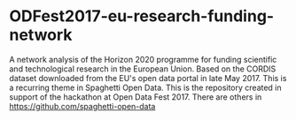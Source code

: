 # ODFest2017-eu-research-funding-network

A network analysis of the Horizon 2020 programme for funding scientific and technological research in the European Union.
Based on the CORDIS dataset downloaded from the EU's open data portal in late May 2017.
This is a recurring theme in Spaghetti Open Data. This is the repository created in support of the hackathon at Open Data Fest 2017. There are others in https://github.com/spaghetti-open-data
